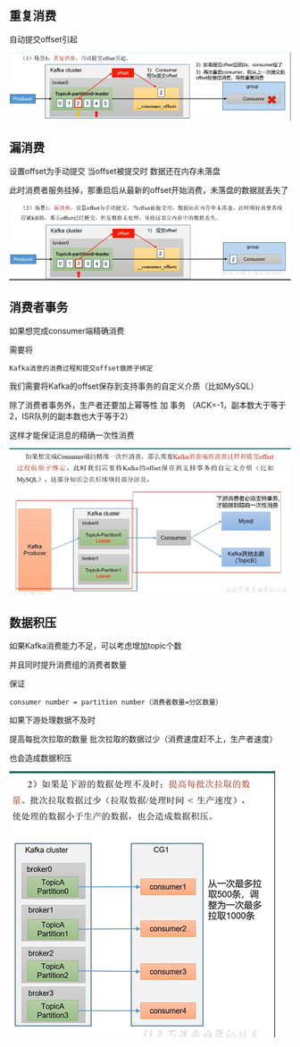 重复消费
---

自动提交offset引起

![img_100.png](img_100.png)

漏消费
---

设置offset为手动提交 当offset被提交时 数据还在内存未落盘

此时消费者服务挂掉，那重启后从最新的offset开始消费，未落盘的数据就丢失了

![img_101.png](img_101.png)


消费者事务
---

如果想完成consumer端精确消费

需要将

    Kafka消息的消费过程和提交offset做原子绑定

我们需要将Kafka的offset保存到支持事务的自定义介质（比如MySQL）

除了消费者事务外，生产者还要加上幂等性 加 事务 （ACK=-1，副本数大于等于2，ISR队列的副本数也大于等于2）

这样才能保证消息的精确一次性消费

![img_102.png](img_102.png)

数据积压
---

如果Kafka消费能力不足，可以考虑增加topic个数

并且同时提升消费组的消费者数量

保证

    consumer number = partition number（消费者数量=分区数量）

如果下游处理数据不及时

提高每批次拉取的数量 批次拉取的数据过少（消费速度赶不上，生产者速度）

也会造成数据积压


![img_103.png](img_103.png)


